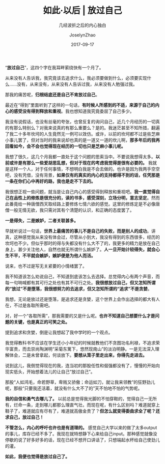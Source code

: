 ﻿---
layout:     post
title:      如此·以后 | 放过自己
subtitle:   几经波折之后的内心独白
date:       2017-09-17
author:     JoselynZhao
header-img: img/home-bg-o.jpg
catalog: true
tags:
    - 如此·以后
---

“**放过自己**”，这四个字在我耳畔萦绕快有一个月了。

从来没有人告诉我，我究竟该去追求什么，我必须要做到什么，必须要实现什么……没有，从来没有，从来没有人告诉过我，从来没有人勉强过我。

那我的痛苦呢，**归根结底还是自己不肯放过自己**。

最近在“得到”里面听到了这样的一句话，**有时候人所感到的不适，来源于自己的内心的感受没有得到释放和重视**。我也想知道我究竟委屈了自己多少。

我没有说假话，也没有丝毫的夸张，也曾反复的询问自己，近几个月经历的一切真的有那么特别么？对我来说真的有那么重要么？是的。我迷茫甚至不知所措，翻遍了我二十多年坎坷的人生竟然无一例可以效仿。或许，以前的坎坷都不过是些芝麻小事儿罢了，但对当时的我来说却也真的是一道又一道的坎儿啊，**那多年后的我再回看如今，会不会也觉得现在经历的一切也只是芝麻小事儿呢。**

我想了很久，这几个月我都一直处于这个问题的思索当中。不要说我想得太多。**以前或许是有那么一些爱胡思乱想，但对于现在的考虑我觉得是很有必要的。** 我就是这样一个人，对于任何事情，不想明白我是不会去做的。也许是因为我两手空空吧，没有凭借，没有背景，**如果仅有的真实的内心的支持都得不到的话，任凭那是一条在你们心中再好的路，我也是走不下去的。**

我很想正视一些问题，就当是让自己内心的感受得到释放和重视吧。**我一直觉得自己在品性上的修炼是很充分的，读的书多，感受深刻，立场分明，意志坚定**。然而此番竟给一种唐僧西天取经路上要修炼七情六欲的感觉。这里的修炼定是不必像唐僧一般无情无欲，我只需对其有个清楚的认识，和正确的态度罢了。

**一是得失，二是嫉妒，二者关联甚多。** 

早就听说过一句话，**世界上最痛苦的事儿不是自己的失败，而是别人的成功**。讲真，这种感觉我从来没有体会过，尽管从小到大，我没有得到的东西很多，经历的坎坷也不少。但似乎那时的得与失都没有什么大不了的，我更多的精力是放在自己身上，甚少关注他人，自然也就无所谓什么嫉妒了。**人一旦开始计较得失，就会心生不平，不平就会嫉妒，嫉妒便是为他人而活。**

说来，也不过是写无关紧要的小情绪罢了。

我不知道该怎么劝说自己，不知道到底该怎么去选择。总觉得内心有两个声音，而每一句呐喊都有其可行之处也有其不可行之处。**我很想放过自己，但又怎知所谓的“放过”不是堕落，我很想努力的去追求，但又怎知所谓的“追求”不是贪婪**。

我想，无论是放过还是堕落，是追求还是贪婪，这个世界上会作出选择的都大有人在，不过是各取所需吧。

对，好一个“各取所需”，那我需要的又是什么呢。**也许不知道自己想要什么才是问题的关键，也是真正的可笑之处。**

提到追求和贪婪，倒是让我想起了我中学时的一个观点。

我觉得教科书不应该在学生还小小年纪的时候就教他们不贪图功名利禄，不追求荣华富贵，而去崇尚陶渊明“采菊东篱下，悠然现南山”的淡泊明静。一是无法深入理解体会，二是未曾拿起，何谈放下。**要想从笼子里走出来，你得先走进去。**

说到这儿，我倒觉得现在的我，连当初的那股任性和倔强都没有了，慢慢的开始向现实低头，开始想着法儿的让自己“放过自己”。

那股“人如鸿毛，命若野草，卑贱又骄傲；命运如刀，就让我来领教”的狂野劲儿呢，那般“只要我还活着，就没有什么大不了的”天不怕地不怕的气势呢。

**我的自信和勇气去哪儿了。** 以前总是觉得我光脚的不怕穿鞋的，觉得自己一无所有，烂命一条，走到哪儿都那么理直气壮。而现在呢，有什么区别吗？难道就穿上鞋子了，难道就应有尽有了，难道就高傲金贵了？**但怎么就变得委曲求全了呢？还求自己，放过自己！**

**不管怎么，内心的呼吁也许也是有道理的。** 感觉自己大学以来的做了太多output的事儿，库存已经不多了。我现在就特想静下心来给自己input。那种感觉就像没停歇的说了好多好多的话，现在已经不想开口讲话了，只想端起水杯给自己使劲儿的灌。

**如此，我便也觉得是放过自己了。**
